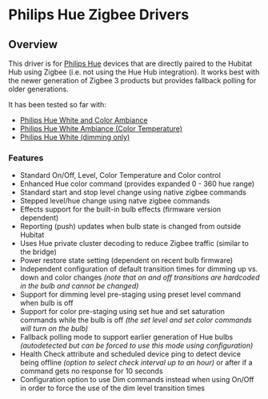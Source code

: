 # Philips Hue Zigbee Drivers

## Overview
This driver is for [Philips Hue](https://www.philips-hue.com/en-us/products/smart-light-bulbs) devices that are directly paired to the Hubitat Hub using Zigbee (i.e. not using the Hue Hub integration). It works best with the newer generation of Zigbee 3 products but provides fallback polling for older generations.

It has been tested so far with:
- [Philips Hue White and Color Ambiance](https://www.philips-hue.com/en-us/p/hue-white-and-color-ambiance-a21---e26-smart-bulb---60-w/046677562984)
- [Philips Hue White Ambiance (Color Temperature)](https://www.philips-hue.com/en-us/p/hue-white-ambiance-a19---e26-smart-bulb---60-w/046677548490)
- [Philips Hue White (dimming only)](https://www.philips-hue.com/en-us/p/hue-white-a21---e26-smart-bulb---100-w/046677557805)

### Features
* Standard On/Off, Level, Color Temperature and Color control
* Enhanced Hue color command (provides expanded 0 - 360 hue range)
* Standard start and stop level change using native zigbee commands
* Stepped level/hue change using natve zigbee commands
* Effects support for the built-in bulb effects (firmware version dependent)
* Reporting (push) updates when bulb state is changed from outside Hubitat
* Uses Hue private cluster decoding to reduce Zigbee traffic (similar to the bridge)
* Power restore state setting (dependent on recent bulb firmware)
* Independent configuration of default transition times for dimming up vs. down and color changes *(note that on and off transitions are hardcoded in the bulb and cannot be changed)*
* Support for dimming level pre-staging using preset level command when bulb is off
* Support for color pre-staging using set hue and set saturation commands while the bulb is off *(the set level and set color commands will turn on the bulb)*
* Fallback polling mode to support earlier generation of Hue bulbs *(autodetected but can be forced to use this mode using configuration)*
* Health Check attribute and scheduled device ping to detect device being offline *(option to select check interval up to an hour)* or after if a command gets no response for 10 seconds
* Configuration option to use Dim commands instead when using On/Off in order to force the use of the dim level transition times
